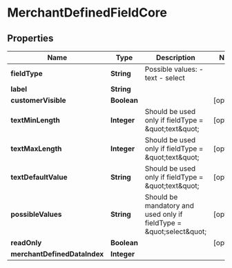 
# MerchantDefinedFieldCore

## Properties
Name | Type | Description | Notes
------------ | ------------- | ------------- | -------------
**fieldType** | **String** | Possible values: - text - select | 
**label** | **String** |  | 
**customerVisible** | **Boolean** |  |  [optional]
**textMinLength** | **Integer** | Should be used only if fieldType &#x3D; \&quot;text\&quot; |  [optional]
**textMaxLength** | **Integer** | Should be used only if fieldType &#x3D; \&quot;text\&quot; |  [optional]
**textDefaultValue** | **String** | Should be used only if fieldType &#x3D; \&quot;text\&quot; |  [optional]
**possibleValues** | **String** | Should be mandatory and used only if fieldType &#x3D; \&quot;select\&quot; |  [optional]
**readOnly** | **Boolean** |  |  [optional]
**merchantDefinedDataIndex** | **Integer** |  | 



